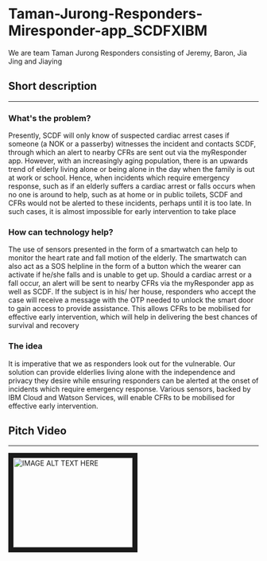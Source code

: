 # Taman-Jurong-Responders-Miresponder-app_SCDFXIBM
We are team Taman Jurong Responders consisting of Jeremy, Baron, Jia Jing and Jiaying

## Short description
___________________________________________________________________________________

### What's the problem?

Presently, SCDF will only know of suspected cardiac arrest cases if someone (a NOK or a passerby) witnesses the incident and contacts SCDF, through which an alert to nearby CFRs are sent out via the myResponder app. However, with an increasingly aging population, there is an upwards trend of elderly living alone or being alone in the day when the family is out at work or school. Hence, when incidents which require emergency response, such as if an elderly suffers a cardiac arrest or falls occurs when no one is around to help, such as at home or in public toilets, SCDF and CFRs would not be alerted to these incidents, perhaps until it is too late. In such cases, it is almost impossible for early intervention to take place

### How can technology help?

The use of sensors presented in the form of a smartwatch can help to monitor the heart rate and fall motion of the elderly. The smartwatch can also act as a SOS helpline in the form of a button which the wearer can activate if he/she falls and is unable to get up. Should a cardiac arrest or a fall occur, an alert will be sent to nearby CFRs via the myResponder app as well as SCDF.  If the subject is in his/ her house, responders who accept the case will receive a message with the OTP needed to unlock the smart door to gain access to provide assistance. This allows CFRs to be mobilised for effective early intervention, which will help in delivering the best chances of survival and recovery

### The idea

It is imperative that we as responders look out for the vulnerable. Our solution can provide elderlies living alone with the independence and privacy they desire while ensuring responders can be alerted at the onset of incidents which require emergency response. Various sensors, backed by IBM Cloud and Watson Services, will enable CFRs to be mobilised for effective early intervention.

## Pitch Video
__________________________________________________________________________________
<a href="http://www.youtube.com/watch?feature=player_embedded&v=Frp_PKU5InY
" target="_blank"><img src="http://img.youtube.com/vi/YOUTUBE_VIDEO_ID_HEREFrp_PKU5InY/0.jpg" 
alt="IMAGE ALT TEXT HERE" width="240" height="180" border="10" /></a>
